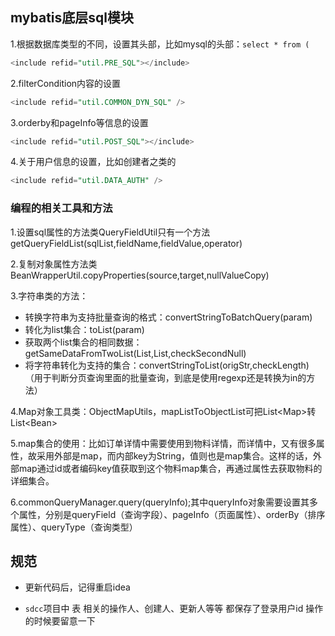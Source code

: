 

## mybatis底层sql模块

1.根据数据库类型的不同，设置其头部，比如mysql的头部：`select * from (`

```sql
<include refid="util.PRE_SQL"></include>
```

2.filterCondition内容的设置

```sql
<include refid="util.COMMON_DYN_SQL" />
```

3.orderby和pageInfo等信息的设置

```sql
<include refid="util.POST_SQL"></include>
```

4.关于用户信息的设置，比如创建者之类的

```sql
<include refid="util.DATA_AUTH" />
```

### 编程的相关工具和方法

1.设置sql属性的方法类QueryFieldUtil只有一个方法getQueryFieldList(sqlList,fieldName,fieldValue,operator)

2.复制对象属性方法类BeanWrapperUtil.copyProperties(source,target,nullValueCopy)

3.字符串类的方法：

- 转换字符串为支持批量查询的格式：convertStringToBatchQuery(param)
- 转化为list集合：toList(param)
- 获取两个list集合的相同数据：getSameDataFromTwoList(List,List,checkSecondNull)
- 将字符串转化为支持的集合：convertStringToList(origStr,checkLength)（用于判断分页查询里面的批量查询，到底是使用regexp还是转换为in的方法）

4.Map对象工具类：ObjectMapUtils，mapListToObjectList可把List\<Map\>转List\<Bean\>

5.map集合的使用：比如订单详情中需要使用到物料详情，而详情中，又有很多属性，故采用外部是map，而内部key为String，值则也是map集合。这样的话，外部map通过id或者编码key值获取到这个物料map集合，再通过属性去获取物料的详细集合。

6.commonQueryManager.query(queryInfo);其中queryInfo对象需要设置其多个属性，分别是queryField（查询字段）、pageInfo（页面属性）、orderBy（排序属性）、queryType（查询类型）



## 规范

- 更新代码后，记得重启idea

- `sdcc`项目中 表 相关的操作人、创建人、更新人等等 都保存了登录用户id 操作的时候要留意一下

